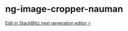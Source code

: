 # ng-image-cropper-nauman

[Edit in StackBlitz next generation editor ⚡️](https://stackblitz.com/~/github.com/nauman223/ng-image-cropper-nauman)